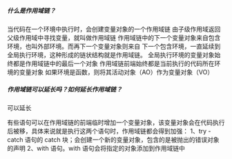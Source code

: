 ##### 什么是作用域链？
当代码在一个环境中执行时，会创建变量对象的一个作用域链
由子级作用域返回父级作用域中寻找变量，就叫做作用域链
作用域链中的下一个变量对象来自包含环境，也叫外部环境。而再下一个变量对象则来自
下一个包含环境，一直延续到全局执行环境，这种形成的链状结构就是作用域链。
全局执行环境的变量对象始终都是作用域链中的最后一个对象
作用域链前端始终都是当前执行的代码所在环境的变量对象
如果环境是函数，则将其活动对象（AO）作为变量对象（VO）

##### 作用域链可以延长吗？如何延长作用域链？
可以延长

有些语句可以在作用域链的前端临时增加一个变量对象，该变量对象会在代码执行后被移，具体来说就是执行这两个语句时，作用域链都会得到加强：
1、try - catch 语句的 catch 块；会创建一个新的变量对象，包含的是被抛出的错误对象的声明
2、with 语句。with 语句会将指定的对象添加到作用域链中
